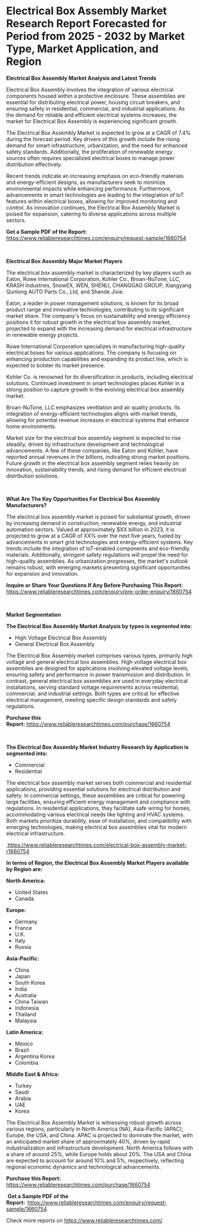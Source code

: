 <p><h1>Electrical Box Assembly Market Research Report Forecasted for Period from 2025 -  2032 by Market Type, Market Application, and Region</h1></p><p><strong>Electrical Box Assembly Market Analysis and Latest Trends</strong></p>
<p><p>Electrical Box Assembly involves the integration of various electrical components housed within a protective enclosure. These assemblies are essential for distributing electrical power, housing circuit breakers, and ensuring safety in residential, commercial, and industrial applications. As the demand for reliable and efficient electrical systems increases, the market for Electrical Box Assembly is experiencing significant growth.</p><p>The Electrical Box Assembly Market is expected to grow at a CAGR of 7.4% during the forecast period. Key drivers of this growth include the rising demand for smart infrastructure, urbanization, and the need for enhanced safety standards. Additionally, the proliferation of renewable energy sources often requires specialized electrical boxes to manage power distribution effectively.</p><p>Recent trends indicate an increasing emphasis on eco-friendly materials and energy-efficient designs, as manufacturers seek to minimize environmental impacts while enhancing performance. Furthermore, advancements in smart technologies are leading to the integration of IoT features within electrical boxes, allowing for improved monitoring and control. As innovation continues, the Electrical Box Assembly Market is poised for expansion, catering to diverse applications across multiple sectors.</p></p>
<p><strong>Get a Sample PDF of the Report:&nbsp;</strong> <a href="https://www.reliableresearchtimes.com/enquiry/request-sample/1660754?utm_campaign=2457&utm_medium=2&utm_source=Github&utm_content=ia&utm_term=20022025&utm_id=electrical-box-assembly">https://www.reliableresearchtimes.com/enquiry/request-sample/1660754</a></p>
<p>&nbsp;</p>
<p><strong>Electrical Box Assembly Major Market Players</strong></p>
<p><p>The electrical box assembly market is characterized by key players such as Eaton, Rowe International Corporation, Kohler Co., Broan-NuTone, LLC, KRASH Industries, SnowEX, WEN, SHENLI, CHANGGAO GROUP, Xiangyang Qunlong AUTO Parts Co., Ltd, and Shande Jixie. </p><p>Eaton, a leader in power management solutions, is known for its broad product range and innovative technologies, contributing to its significant market share. The company's focus on sustainability and energy efficiency positions it for robust growth in the electrical box assembly market, projected to expand with the increasing demand for electrical infrastructure in renewable energy projects.</p><p>Rowe International Corporation specializes in manufacturing high-quality electrical boxes for various applications. The company is focusing on enhancing production capabilities and expanding its product line, which is expected to bolster its market presence. </p><p>Kohler Co. is renowned for its diversification in products, including electrical solutions. Continued investment in smart technologies places Kohler in a strong position to capture growth in the evolving electrical box assembly market.</p><p>Broan-NuTone, LLC emphasizes ventilation and air quality products. Its integration of energy-efficient technologies aligns with market trends, allowing for potential revenue increases in electrical systems that enhance home environments.</p><p>Market size for the electrical box assembly segment is expected to rise steadily, driven by infrastructure development and technological advancements. A few of these companies, like Eaton and Kohler, have reported annual revenues in the billions, indicating strong market positions. Future growth in the electrical box assembly segment relies heavily on innovation, sustainability trends, and rising demand for efficient electrical distribution solutions.</p></p>
<p>&nbsp;</p>
<p><strong>What Are The Key Opportunities For Electrical Box Assembly Manufacturers?</strong></p>
<p><p>The electrical box assembly market is poised for substantial growth, driven by increasing demand in construction, renewable energy, and industrial automation sectors. Valued at approximately $XX billion in 2023, it is projected to grow at a CAGR of XX% over the next five years, fueled by advancements in smart grid technologies and energy-efficient systems. Key trends include the integration of IoT-enabled components and eco-friendly materials. Additionally, stringent safety regulations will propel the need for high-quality assemblies. As urbanization progresses, the market's outlook remains robust, with emerging markets presenting significant opportunities for expansion and innovation.</p></p>
<p><strong>Inquire or Share Your Questions If Any Before Purchasing This Report:</strong> <a href="https://www.reliableresearchtimes.com/enquiry/pre-order-enquiry/1660754?utm_campaign=2457&utm_medium=2&utm_source=Github&utm_content=ia&utm_term=20022025&utm_id=electrical-box-assembly">https://www.reliableresearchtimes.com/enquiry/pre-order-enquiry/1660754</a></p>
<p>&nbsp;</p>
<p><strong>Market Segmentation</strong></p>
<p><strong>The Electrical Box Assembly Market Analysis by types is segmented into:</strong></p>
<p><ul><li>High Voltage Electrical Box Assembly</li><li>General Electrical Box Assembly</li></ul></p>
<p><p>The Electrical Box Assembly market comprises various types, primarily high voltage and general electrical box assemblies. High voltage electrical box assemblies are designed for applications involving elevated voltage levels, ensuring safety and performance in power transmission and distribution. In contrast, general electrical box assemblies are used in everyday electrical installations, serving standard voltage requirements across residential, commercial, and industrial settings. Both types are critical for effective electrical management, meeting specific design standards and safety regulations.</p></p>
<p><strong>Purchase this Report:&nbsp;</strong><a href="https://www.reliableresearchtimes.com/purchase/1660754?utm_campaign=2457&utm_medium=2&utm_source=Github&utm_content=ia&utm_term=20022025&utm_id=electrical-box-assembly">https://www.reliableresearchtimes.com/purchase/1660754</a></p>
<p>&nbsp;</p>
<p><strong>The Electrical Box Assembly Market Industry Research by Application is segmented into:</strong></p>
<p><ul><li>Commercial</li><li>Residential</li></ul></p>
<p><p>The electrical box assembly market serves both commercial and residential applications, providing essential solutions for electrical distribution and safety. In commercial settings, these assemblies are critical for powering large facilities, ensuring efficient energy management and compliance with regulations. In residential applications, they facilitate safe wiring for homes, accommodating various electrical needs like lighting and HVAC systems. Both markets prioritize durability, ease of installation, and compatibility with emerging technologies, making electrical box assemblies vital for modern electrical infrastructure.</p></p>
<p><a href="https://www.reliableresearchtimes.com/electrical-box-assembly-market-r1660754?utm_campaign=2457&utm_medium=2&utm_source=Github&utm_content=ia&utm_term=20022025&utm_id=electrical-box-assembly">&nbsp;https://www.reliableresearchtimes.com/electrical-box-assembly-market-r1660754</a></p>
<p><strong>In terms of Region, the Electrical Box Assembly Market Players available by Region are:</strong></p>
<p>
    <p> <strong> North America: </strong>
        <ul>
            <li>United States</li>
            <li>Canada</li>
        </ul>
        </p> 
    <p> <strong> Europe: </strong>
        <ul>
            <li>Germany</li>
            <li>France</li>
            <li>U.K.</li>
            <li>Italy</li>
            <li>Russia</li>
        </ul>
        </p> 
    <p> <strong> Asia-Pacific: </strong>
        <ul>
            <li>China</li>
            <li>Japan</li>
            <li>South Korea</li>
            <li>India</li>
            <li>Australia</li>
            <li>China Taiwan</li>
            <li>Indonesia</li>
            <li>Thailand</li>
            <li>Malaysia</li>
        </ul>
        </p> 
    <p> <strong> Latin America: </strong>
        <ul>
            <li>Mexico</li>
            <li>Brazil</li>
            <li>Argentina Korea</li>
            <li>Colombia</li>
        </ul>
        </p> 
    <p> <strong> Middle East & Africa: </strong>
        <ul>
            <li>Turkey</li>
            <li>Saudi</li>
            <li>Arabia</li>
            <li>UAE</li>
            <li>Korea</li>
        </ul>
    </p>
    </p>
<p><p>The Electrical Box Assembly Market is witnessing robust growth across various regions, particularly in North America (NA), Asia-Pacific (APAC), Europe, the USA, and China. APAC is projected to dominate the market, with an anticipated market share of approximately 40%, driven by rapid industrialization and infrastructure development. North America follows with a share of around 25%, while Europe holds about 20%. The USA and China are expected to account for around 10% and 5%, respectively, reflecting regional economic dynamics and technological advancements.</p></p>
<p><strong>Purchase this Report: </strong><a href="https://www.reliableresearchtimes.com/purchase/1660754?utm_campaign=2457&utm_medium=2&utm_source=Github&utm_content=ia&utm_term=20022025&utm_id=electrical-box-assembly">https://www.reliableresearchtimes.com/purchase/1660754</a></p>
<p>&nbsp;<strong>Get a Sample PDF of the Report:&nbsp;&nbsp;</strong><a href="https://www.reliableresearchtimes.com/enquiry/request-sample/1660754?utm_campaign=2457&utm_medium=2&utm_source=Github&utm_content=ia&utm_term=20022025&utm_id=electrical-box-assembly">https://www.reliableresearchtimes.com/enquiry/request-sample/1660754</a></p>
<p><strong></strong></p>
<p>Check more reports on <a href="https://www.reliableresearchtimes.com/?utm_campaign=2457&utm_medium=2&utm_source=Github&utm_content=ia&utm_term=20022025&utm_id=electrical-box-assembly">https://www.reliableresearchtimes.com/</a></p>